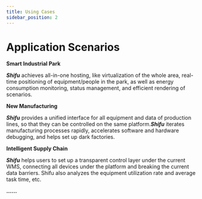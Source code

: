 ```yaml
---
title: Using Cases
sidebar_position: 2
---
```


# Application Scenarios

**Smart Industrial Park**

***Shifu*** achieves all-in-one hosting, like virtualization of the whole area, real-time positioning of equipment/people in the park, as well as energy consumption monitoring, status management, and efficient rendering of scenarios.

**New Manufacturing**

***Shifu*** provides a unified interface for all equipment and data of production lines, so that they can be controlled on the same platform.***Shifu*** iterates manufacturing processes rapidly, accelerates software and hardware debugging, and helps set up dark factories.

**Intelligent Supply Chain**

***Shifu*** helps users to set up a transparent control layer under the current WMS, connecting all devices under the platform and breaking the current data barriers. Shifu also analyzes the equipment utilization rate and average task time, etc.

**……**
